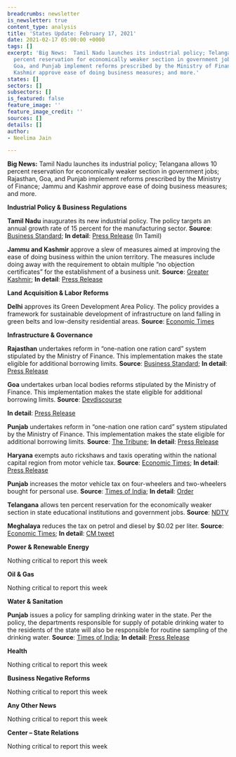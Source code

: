```yaml
---
breadcrumbs: newsletter
is_newsletter: true
content_type: analysis
title: 'States Update: February 17, 2021'
date: 2021-02-17 05:00:00 +0000
tags: []
excerpt: 'Big News:  Tamil Nadu launches its industrial policy; Telangana allows 10
  percent reservation for economically weaker section in government jobs; Rajasthan,
  Goa, and Punjab implement reforms prescribed by the Ministry of Finance; Jammu and
  Kashmir approve ease of doing business measures; and more.'
states: []
sectors: []
subsectors: []
is_featured: false
feature_image: ''
feature_image_credit: ''
sources: []
details: []
author:
- Neelima Jain

---
```

**Big News:** Tamil Nadu launches its industrial policy; Telangana allows 10 percent reservation for economically weaker section in government jobs; Rajasthan, Goa, and Punjab implement reforms prescribed by the Ministry of Finance; Jammu and Kashmir approve ease of doing business measures; and more.

**Industrial Policy & Business Regulations**

**Tamil Nadu** inaugurates its new industrial policy. The policy targets an annual growth rate of 15 percent for the manufacturing sector. **Source**: [Business Standard](https://www.business-standard.com/article/economy-policy/tamil-nadu-announces-new-industrial-policy-targets-rs-10-trn-investments-121021600736_1.html); **In detail**: [Press Release](https://cms.tn.gov.in/sites/default/files/press_release/pr160221_128.pdf) (In Tamil)

**Jammu and Kashmir** approve a slew of measures aimed at improving the ease of doing business within the union territory. The measures include doing away with the requirement to obtain multiple “no objection certificates” for the establishment of a business unit. **Source**: [Greater Kashmir](https://www.greaterkashmir.com/news/latest-news/jk-govt-announces-series-of-measures-for-simplifying-business-establishment-process/); **In detail**: [Press Release](http://new.jkdirinf.in/NewsDescription.aspx?ID=71428)

**Land Acquisition & Labor Reforms**

**Delhi** approves its Green Development Area Policy. The policy provides a framework for sustainable development of infrastructure on land falling in green belts and low-density residential areas. **Source**: [Economic Times](https://realty.economictimes.indiatimes.com/news/industry/dda-approves-draft-green-development-area-policy-for-sustainable-development/80827270)

**Infrastructure & Governance**

**Rajasthan** undertakes reform in “one-nation one ration card” system stipulated by the Ministry of Finance. This implementation makes the state eligible for additional borrowing limits. **Source**: [Business Standard](https://www.business-standard.com/article/economy-policy/finmin-permits-rs-2-731-crore-add-l-borrowing-by-rajasthan-post-reforms-121020901587_1.html); **In detail**: [Press Release](https://pib.gov.in/Pressreleaseshare.aspx?PRID=1696493)

**Goa** undertakes urban local bodies reforms stipulated by the Ministry of Finance. This implementation makes the state eligible for additional borrowing limits. **Source**: [Devdiscourse](https://www.devdiscourse.com/article/education/1445043-goa-becomes-6thstate-to-successfully-undertake-urban-local-bodies-reforms)

**In detail**: [Press Release](https://pib.gov.in/Pressreleaseshare.aspx?PRID=1697062)

**Punjab** undertakes reform in “one-nation one ration card” system stipulated by the Ministry of Finance. This implementation makes the state eligible for additional borrowing limits. **Source**: [The Tribune](https://www.tribuneindia.com/news/punjab/punjab-becomes-13th%C2%A0state-to-successfully-complete-one-nation-one-ration-card-reform-211968); **In detail**: [Press Release](https://pib.gov.in/PressReleasePage.aspx?PRID=1697633)

**Haryana** exempts auto rickshaws and taxis operating within the national capital region from motor vehicle tax. **Source**: [Economic Times](https://economictimes.indiatimes.com/news/economy/policy/haryana-government-grants-exemption-in-motor-vehicle-tax-to-autos-taxis-operating-within-delhi-ncr/articleshow/80789585.cms); **In detail**: [Press Release](https://prharyana.gov.in/en/haryana-government-has-decided-to-grant-exemption-in-motor-vehicle-tax-to-auto-rickshawstaxis)

**Punjab** increases the motor vehicle tax on four-wheelers and two-wheelers bought for personal use. **Source**: [Times of India](https://timesofindia.indiatimes.com/city/chandigarh/punjab-increases-motor-vehicle-tax-on-personal-vehicles/articleshow/80888381.cms); **In detail**: [Order](https://olps.punjabtransport.org/Tax%20Amendment%20dated%2012%20Feb%202021.pdf)

**Telangana** allows ten percent reservation for the economically weaker section in state educational institutions and government jobs. **Source**: [NDTV](https://www.ndtv.com/india-news/telangana-issues-order-for-10-per-cent-quota-for-economically-weaker-sections-2366152)

**Meghalaya** reduces the tax on petrol and diesel by $0.02 per liter. **Source**: [Economic Times](https://energy.economictimes.indiatimes.com/news/oil-and-gas/meghalaya-govt-to-reduce-tax-on-petrol-diesel-by-rs-2-per-litre-cm/80746260); **In detail**: [CM tweet](https://twitter.com/SangmaConrad/status/1358413075347480578)

**Power & Renewable Energy**

Nothing critical to report this week

**Oil & Gas**

Nothing critical to report this week

**Water & Sanitation**

**Punjab** issues a policy for sampling drinking water in the state. Per the policy, the departments responsible for supply of potable drinking water to the residents of the state will also be responsible for routine sampling of the drinking water. **Source**: [Times of India](https://timesofindia.indiatimes.com/city/chandigarh/punjab-frames-policy-for-sampling-of-drinking-water/articleshow/80790497.cms); **In detail**: [Press Release](http://www.diprpunjab.gov.in/?q=content/punjab-govt-issues-comprehensive-policy-routine-water-sampling-outbreaks-water-borne)

**Health**

Nothing critical to report this week

**Business Negative Reforms**

Nothing critical to report this week

**Any Other News**

Nothing critical to report this week

**Center – State Relations**

Nothing critical to report this week
